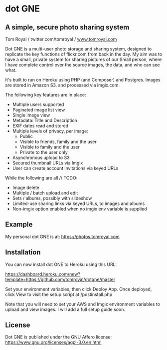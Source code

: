 # dot GNE
## A simple, secure photo sharing system

Tom Royal / twitter.com/tomroyal / www.tomroyal.com

Dot GNE is a multi-user photo storage and sharing system, designed to replicate the key functions of flickr.com from back in the day. My aim was to have a small, private system for sharing pictures of our Small person, where I have complete control over the source images, the data, and who can see what.

It's built to run on Heroku using PHP (and Composer) and Postgres. Images are stored in Amazon S3, and processed via imgix.com.

The following key features are in place:

* Multiple users supported
* Paginated image list view
* Single image view
* Metadata: Title and Description
* EXIF dates read and stored
* Multiple levels of privacy, per image:
    * Public
    * Visible to friends, family and the user
    * Visible to family and the user
    * Private to the user only
* Asynchronous upload to S3
* Secured thumbnail URLs via Imgix
* User can create account invitations via keyed URLs

While the following are all // TODO:

* Image delete
* Multiple / batch upload and edit
* Sets / albums, possibly with slideshow
* Limited-use sharing links via keyed URLs, to images and albums
* Non-imgix option enabled when no imgix env variable is supplied

## Example

My personal dot GNE is at: https://photos.tomroyal.com

## Installation

You can now install dot GNE to Heroku using this URL:

https://dashboard.heroku.com/new?template=https://github.com/tomroyal/dotgne/master

Set your environment variables, then click Deploy App. Once deployed, click View to visit the setup script at /postinstall.php

Note that you will need to set your AWS and Imgix environment variables to upload and view images. I will add a full setup guide soon.

## License

Dot GNE is published under the GNU Affero license: https://www.gnu.org/licenses/agpl-3.0.en.html
